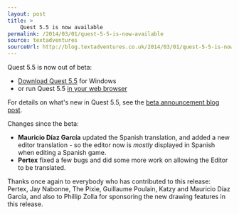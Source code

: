 ```yaml
---
layout: post
title: >
    Quest 5.5 is now available
permalink: /2014/03/01/quest-5-5-is-now-available
source: textadventures
sourceUrl: http://blog.textadventures.co.uk/2014/03/01/quest-5-5-is-now-available/
---
```

Quest 5.5 is now out of beta:
<ul>
	<li><a href="http://textadventures.co.uk/quest/desktop">Download Quest 5.5</a> for Windows</li>
	<li>or run Quest 5.5 <a href="http://textadventures.co.uk/create">in your web browser</a></li>
</ul>
For details on what's new in Quest 5.5, see the <a title="Quest 5.5 Beta is now available" href="http://blog.textadventures.co.uk/2013/12/19/quest-5-5-beta-is-now-available/">beta announcement blog post</a>.

Changes since the beta:
<ul>
	<li><strong>Mauricio Díaz García</strong> updated the Spanish translation, and added a new editor translation - so the editor now is <em>mostly</em> displayed in Spanish when editing a Spanish game.</li>
	<li><strong>Pertex</strong> fixed a few bugs and did some more work on allowing the Editor to be translated.</li>
</ul>
Thanks once again to everybody who has contributed to this release: Pertex, Jay Nabonne, The Pixie, Guillaume Poulain, Katzy and Mauricio Díaz García, and also to Phillip Zolla for sponsoring the new drawing features in this release.